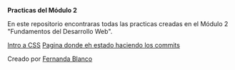 **Practicas del Módulo 2**

En este repositorio encontraras todas las practicas creadas en el Módulo 2 "Fundamentos del Desarrollo Web".

[Intro a CSS](file:///C:/Users/Rafa/OneDrive/Escritorio/modulo2/IntroCSS.html)
[Pagina donde eh estado haciendo los commits](file:///C:/Users/Rafa/OneDrive/Escritorio/modulo2/Clase2/propiedadesCSS.html)


Creado por [Fernanda Blanco](https://github.com/FerBlanco06)
